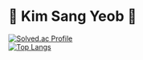 # 🐾 Kim Sang Yeob 🐾
[![Solved.ac Profile](http://mazassumnida.wtf/api/v2/generate_badge?boj=yeobi_01)](https://solved.ac/yeobi_01/)<br>
[![Top Langs](https://github-readme-stats.vercel.app/api/top-langs/?username=yeobi01&layout=compact)](https://github.com/yeobi01/github-readme-stats)
<!--
### Hi there 👋
**yeobi01/yeobi01** is a ✨ _special_ ✨ repository because its `README.md` (this file) appears on your GitHub profile.

Here are some ideas to get you started:

- 🔭 I’m currently working on ...
- 🌱 I’m currently learning ...
- 👯 I’m looking to collaborate on ...
- 🤔 I’m looking for help with ...
- 💬 Ask me about ...
- 📫 How to reach me: ...
- 😄 Pronouns: ...
- ⚡ Fun fact: ...
-->
